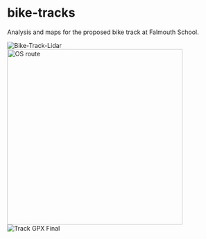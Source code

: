 # bike-tracks
 
Analysis and maps for the proposed bike track at Falmouth School.

![Bike-Track-Lidar](https://user-images.githubusercontent.com/22789869/124304453-a3b53200-db5b-11eb-8554-59f08c19fa75.png)
<img width="404" alt="OS route" src="https://user-images.githubusercontent.com/22789869/124304458-a4e65f00-db5b-11eb-8337-6092abf9997c.png">
![Track GPX Final](https://user-images.githubusercontent.com/22789869/124304464-a748b900-db5b-11eb-8664-46b41797df86.png)

